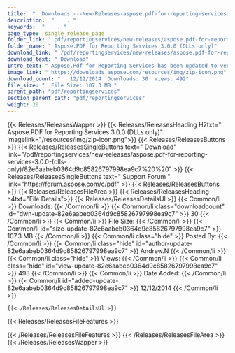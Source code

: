 ```yaml
---
title:  "  Downloads ---New-Releases-aspose.pdf-for-reporting-services-3.0.0-(dlls-only) . " 
description:  "    . " 
keywords:  "    . " 
page_type:  single_release_page
folder_link: " pdf/reportingservices/new-releases/aspose.pdf-for-reporting-services-3.0.0-(dlls-only)/"
folder_name: " Aspose.PDF for Reporting Services 3.0.0 (DLLs only)"
download_link: " /pdf/reportingservices/new-releases/aspose.pdf-for-reporting-services-3.0.0-(dlls-only)/82e6aabeb0364d9c85826797998ea9c7"
download_text: " Download"
Intro_text: " Aspose.Pdf for Reporting Services has been updated to version 3.0.0 and we are p..."
image_link: " https://downloads.aspose.com/resources/img/zip-icon.png"
download_count: "   12/12/2014  Downloads: 30  Views: 492"
file_size: "  File Size: 107.3 MB "
parent_path: "pdf/reportingservices"
section_parent_path: "pdf/reportingservices"
weight: 20 
---
```


{{< Releases/ReleasesWapper >}}
  {{< Releases/ReleasesHeading H2txt=" Aspose.PDF for Reporting Services 3.0.0 (DLLs only)" imagelink="/resources/img/zip-icon.png">}}
  {{< Releases/ReleasesButtons >}}
    {{< Releases/ReleasesSingleButtons text=" Download" link="/pdf/reportingservices/new-releases/aspose.pdf-for-reporting-services-3.0.0-(dlls-only)/82e6aabeb0364d9c85826797998ea9c7%20%20" >}}
    {{< Releases/ReleasesSingleButtons text=" Support Forum " link="https://forum.aspose.com/c/pdf" >}}
  {{< Releases/ReleasesButtons >}}
  {{< Releases/ReleasesFileArea >}}
    {{< Releases/ReleasesHeading h4txt="File Details">}}
    {{< Releases/ReleasesDetailsUl >}}
            {{< Common/li  >}} Downloads: {{< /Common/li >}} 
      {{< Common/li class="downloadcount" id="dwn-update-82e6aabeb0364d9c85826797998ea9c7" >}} 30 {{< /Common/li >}} 
      {{< Common/li  >}} File Size: {{< /Common/li >}} 
      {{< Common/li id="size-update-82e6aabeb0364d9c85826797998ea9c7" >}} 107.3 MB {{< /Common/li >}} 
      {{< Common/li  class="hide" >}} Posted By: {{< /Common/li >}} 
      {{< Common/li class="hide" id="author-update-82e6aabeb0364d9c85826797998ea9c7" >}} Andrew.N {{< /Common/li >}} 
      {{< Common/li class="hide"  >}} Views: {{< /Common/li >}} 
      {{< Common/li class="hide" id="view-update-82e6aabeb0364d9c85826797998ea9c7" >}} 493 {{< /Common/li >}} 
      {{< Common/li  >}} Date Added: {{< /Common/li >}} 
      {{< Common/li id="added-update-82e6aabeb0364d9c85826797998ea9c7" >}} 12/12/2014 {{< /Common/li >}} 

    {{< /Releases/ReleasesDetailsUl >}}

  {{< Releases/ReleasesFileFeatures >}}
      
  {{< /Releases/ReleasesFileFeatures >}}
 {{< /Releases/ReleasesFileArea >}}
{{< /Releases/ReleasesWapper >}}


